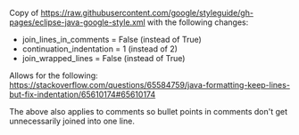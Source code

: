 Copy of https://raw.githubusercontent.com/google/styleguide/gh-pages/eclipse-java-google-style.xml with the following changes:
* join_lines_in_comments = False (instead of True)
* continuation_indentation = 1 (instead of 2)
* join_wrapped_lines = False (instead of True)

Allows for the following:
https://stackoverflow.com/questions/65584759/java-formatting-keep-lines-but-fix-indentation/65610174#65610174 

The above also applies to comments so bullet points in comments don't get unnecessarily joined into one line.
